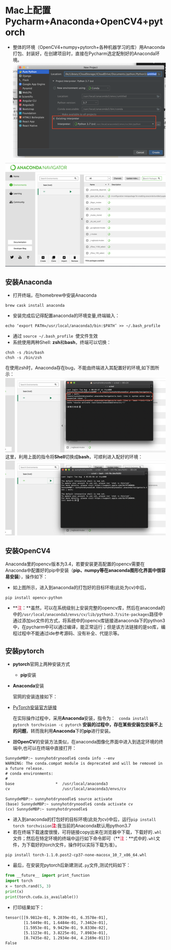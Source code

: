# Mac上配置 Pycharm+Anaconda+OpenCV4+pytorch

+ 整体的环境（OpenCV4+numpy+pytorch+各种机器学习的库）用Anaconda打包、封装好，在创建项目时，直接在Pycharm选定配制好的Anaconda环境。
![pycharm_setting](media/15650189832419/pycharm_setting.png)

![anaconda_setting](media/15650189832419/anaconda_setting.png)

## 安装Anaconda

+ 打开终端，在homebrew中安装Anaconda

```
brew cask install anaconda
```
+ 安装完成后记得配置anaconda的环境变量,终端输入：

```
echo ‘export PATH=/usr/local/anaconda3/bin:$PATH’ >> ~/.bash_profile
```
+ 通过 `source ~/.bash_profile `使文件生效
+ 系统使用两种Shell: **zsh**和**bash**，终端可以切换：

```
chsh -s /bin/bash
chsh -s /bin/zsh
```
在使用zsh时，Anaconda存在bug，不能由终端进入其配置好的环境,如下图所示：
![zsh_anaconda_bug](media/15650189832419/zsh_anaconda_bug.png)
这里，利用上面的指令将**Shell**切换成**bash**，可顺利进入配好的环境：![bash_anaconda](media/15650189832419/bash_anaconda.png)
## 安装OpenCV4
Anaconda里的opencv版本为3.4，若要安装更高配置的opencv需要在Anaconda中配置好的pip中安装（**pip、numpy等在anaconda图形化界面中很容易安装**），操作如下：
+ 如上图所示，进入到anaconda的打包好的目标环境(此处为cv)中后，

```
pip install opencv-python 
```
+ **<font color=#DC143C><font color=#DC143C>注</font></font>：**虽然，可以在系统级别上安装完整的opencv库，然后在anaconda的中的`/usr/local/anaconda3/envs/cv/lib/python3.7/site-packages`路径中通过添加so文件的方式，将系统中的opencv库链接进anaconda下的python3中，在pycharm中可以通过编译，能正常运行；但是该方法链接的是so库，编程过程中不能通过ide参考源码、没有补全、代提示等。

## 安装pytorch
+ **pytorch**官网上两种安装方式
    
    + **pip**安装 
+ **Anaconda**安装 
    
    官网的安装连接如下：
+ [PyTorch安装官方链接](https://pytorch.org/get-started/locally/)

    在实际操作过程中，采用**Anaconda**安装，指令为：
`
conda install pytorch torchvision -c pytorch`
**安装的过程中，存在某些安装包安装不上的问题**，转而我利用**Anaconda**下的**pip**进行安装。
+ 跟**OpenCV**的安装方法类似，在anaconda图像化界面中进入到选定环境的终端中,也可以在终端中直接打开：

```Shell
SunnydeMBP:~ sunnyhotdrynoodle$ conda info --env
WARNING: The conda.compat module is deprecated and will be removed in a future release.
# conda environments:
#
base                  *  /usr/local/anaconda3
cv                       /usr/local/anaconda3/envs/cv

SunnydeMBP:~ sunnyhotdrynoodle$ source activate
(base) SunnydeMBP:~ sunnyhotdrynoodle$ conda activate cv
(cv) SunnydeMBP:~ sunnyhotdrynoodle$ 
```
+ 进入到anaconda的打包好的目标环境(此处为cv)中后，运行`pip install torch torchvision`**<font color=#DC143C><font color=#DC143C>注</font></font>**:我当前的Anaconda默认用python3.7
+ 若在终端下载速度很慢，可将链接copy出来在浏览器中下载，下载好的`.whl`文件；然后在特定环境的终端中运行如下命令即可（**<font color=#DC143C><font color=#DC143C>注</font></font>：**式中的`.whl`文件，为下载好的torch文件，操作时以实际下载为准）。

```Shell
pip install torch-1.1.0.post2-cp37-none-macosx_10_7_x86_64.whl
```
+ 最后，在安装完pytorch后新建测试`.py`文件,测试代码如下：

```python
from __future__ import print_function
import torch
x = torch.rand(5, 3)
print(x)
print(torch.cuda.is_available())
```
+ 打印结果如下：

```
tensor([[9.9812e-01, 9.2039e-01, 6.3578e-01],
        [1.5449e-01, 1.6484e-01, 7.3462e-01],
        [1.5953e-01, 9.9429e-01, 9.8330e-02],
        [5.1123e-01, 3.8225e-01, 7.8983e-01],
        [8.7435e-02, 1.2934e-04, 4.2169e-01]])
False
```
